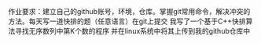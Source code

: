 作业要求：建立自己的github账号，环境，仓库。掌握git常用命令，解决冲突的方法。每天写一道快排的题（任意语言）在git上提交
我写了一个基于C++快排算法寻找无序数列中第K个数的程序
并在linux系统中将其上传到我的github仓库中
